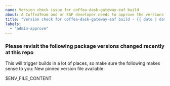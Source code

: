 ```yaml
---
name: Version check issue for coffea-dask-gateway-eaf build
about: A CoffeaTeam and or EAF developer needs to approve the versions before triggering the environment change. Used for taking notes in our daily standups, with a new issue every week.
title: "Version check for coffea-dask-gateway-eaf build - {{ date | date('MMMM Do') }}"
labels:
  - "admin-approve"
---
```

### Please revisit the following package versions changed recently at this repo
This will trigger builds in a lot of places, so make sure the following makes sense to you:
New pinned version file available:

$ENV_FILE_CONTENT
